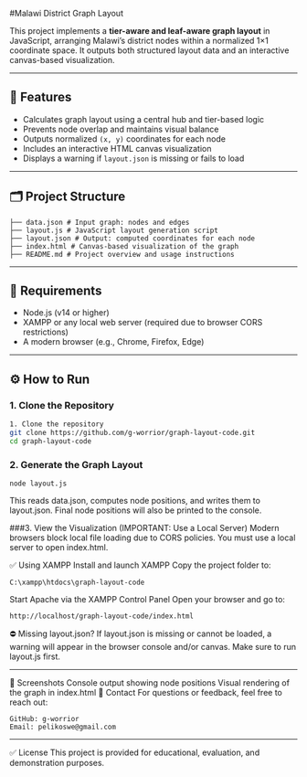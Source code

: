 #Malawi District Graph Layout

This project implements a **tier-aware and leaf-aware graph layout** in JavaScript, arranging Malawi’s district nodes within a normalized 1×1 coordinate space. It outputs both structured layout data and an interactive canvas-based visualization.

---

## 📌 Features

- Calculates graph layout using a central hub and tier-based logic  
- Prevents node overlap and maintains visual balance  
- Outputs normalized `(x, y)` coordinates for each node  
- Includes an interactive HTML canvas visualization  
- Displays a warning if `layout.json` is missing or fails to load  

---

## 🗂 Project Structure
```
├── data.json # Input graph: nodes and edges 
├── layout.js # JavaScript layout generation script 
├── layout.json # Output: computed coordinates for each node 
├── index.html # Canvas-based visualization of the graph 
├── README.md # Project overview and usage instructions
```

---

## 🔧 Requirements

- Node.js (v14 or higher)  
- XAMPP or any local web server (required due to browser CORS restrictions)  
- A modern browser (e.g., Chrome, Firefox, Edge)  

---

## ⚙️ How to Run

### 1. Clone the Repository

```bash
1. Clone the repository
git clone https://github.com/g-worrior/graph-layout-code.git
cd graph-layout-code
```

### 2. Generate the Graph Layout
```
node layout.js
```
This reads data.json, computes node positions, and writes them to layout.json.
Final node positions will also be printed to the console.

###3. View the Visualization (IMPORTANT: Use a Local Server)
Modern browsers block local file loading due to CORS policies. You must use a local server to open index.html.

✅ Using XAMPP
Install and launch XAMPP
Copy the project folder to:
```
C:\xampp\htdocs\graph-layout-code
```
Start Apache via the XAMPP Control Panel
Open your browser and go to:
```
http://localhost/graph-layout-code/index.html
```
⛔ Missing layout.json?
If layout.json is missing or cannot be loaded, a warning will appear in the browser console and/or canvas. Make sure to run layout.js first.

---

📸 Screenshots
Console output showing node positions
Visual rendering of the graph in index.html
💬 Contact
For questions or feedback, feel free to reach out:
```
GitHub: g-worrior
Email: pelikoswe@gmail.com
```

---

✅ License
This project is provided for educational, evaluation, and demonstration purposes.
